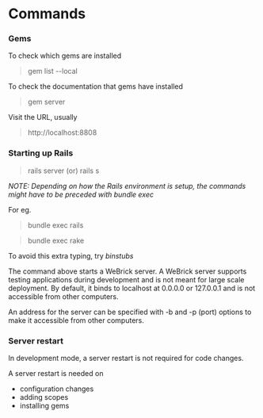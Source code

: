 # Commands

### Gems

To check which gems are installed

> gem list --local

To check the documentation that gems have installed

> gem server

Visit the URL, usually

> http://localhost:8808

### Starting up Rails

> rails server (or) rails s

*NOTE: Depending on how the Rails environment is setup, the commands might have to be preceded with bundle exec*

For eg. 

> bundle exec rails

> bundle exec rake

To avoid this extra typing, try *binstubs*

The command above starts a WeBrick server. A WeBrick server supports testing applications during development and is not meant for large scale deployment. By default, it binds to localhost at 0.0.0.0 or 127.0.0.1 and is not accessible from other computers. 

An address for the server can be specified with -b and -p (port) options to make it accessible from other computers. 

### Server restart

In development mode, a server restart is not required for code changes.

A server restart is needed on
* configuration changes
* adding scopes
* installing gems

